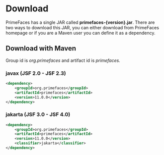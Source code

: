 # Download

PrimeFaces has a single JAR called **primefaces-{version}.jar**. There are two ways to download this
JAR, you can either download from PrimeFaces homepage or if you are a Maven user you can define
it as a dependency.

## Download with Maven
Group id is _org.primefaces_ and artifact id is _primefaces._

### javax (JSF 2.0 - JSF 2.3)

```xml
<dependency>
    <groupId>org.primefaces</groupId>
    <artifactId>primefaces</artifactId>
    <version>11.0.0</version>
</dependency>
```

### jakarta (JSF 3.0 - JSF 4.0)

```xml
<dependency>
    <groupId>org.primefaces</groupId>
    <artifactId>primefaces</artifactId>
    <version>11.0.0</version>
    <classifier>jakarta</classifier>
</dependency>
```